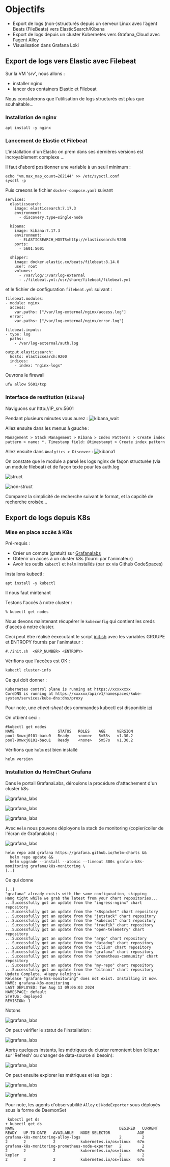 # Objectifs

- Export de logs (non-)structurés depuis un serveur Linux avec l’agent Beats (FileBeats) vers ElasticSearch/Kibana
- Export de logs depuis un cluster Kubernetes vers Grafana_Cloud avec l'agent Alloy
- Visualisation dans Grafana Loki

## Export de logs vers Elastic avec Filebeat

Sur la VM 'srv', nous allons :
- installer nginx
- lancer des containers Elastic et Filebeat

Nous constaterons que l'utilisation de logs structurés est plus que souhaitable...

### Installation de nginx
```
apt install -y nginx
```
### Lancement de Elastic et Filebeat

L'installation d'un Elastic on prem dans ses dernières versions est incroyablement complexe ...

Il faut d'abord positionner une variable à un seuil minimum :
```
echo "vm.max_map_count=262144" >> /etc/sysctl.conf
sysctl -p
```

Puis creeons le fichier `docker-compose.yaml` suivant
```
services:
  elasticsearch:
    image: elasticsearch:7.17.3
    environment:
      - discovery.type=single-node
  
  kibana:
    image: kibana:7.17.3
    environment:
      - ELASTICSEARCH_HOSTS=http://elasticsearch:9200
    ports:
      - 5601:5601
  
  shipper:
    image: docker.elastic.co/beats/filebeat:8.14.0
    user: root
    volumes:
      - /var/log/:/var/log-external
      - ./filebeat.yml:/usr/share/filebeat/filebeat.yml
```

et le fichier de configuration `filebeat.yml` suivant :
```
filebeat.modules:
- module: nginx
  access:
    var.paths: ["/var/log-external/nginx/access.log"]
  error:
    var.paths: ["/var/log-external/nginx/error.log"]

filebeat.inputs:
- type: log
  paths:
    - /var/log-external/auth.log

output.elasticsearch:
  hosts: elasticsearch:9200
  indices:
    - index: "nginx-logs"
```

Ouvrons le firewall
```
ufw allow 5601/tcp
```
### Interface de restitution (`Kibana`)

Naviguons sur http://IP_srv:5601

Pendant plusieurs minutes vous aurez :
![kibana_wait](/img/kibana-wait.png)

Allez ensuite dans les menus à gauche :
```
Management > Stack Management > Kibana > Index Patterns > Create index pattern > name: *, Timestamp field: @timestampt > Create index pattern
```

Allez ensuite dans ```Analytics > Discover``` :
![kibana1](/img/kibana1.png)

On constate que le module a parsé les logs nginx de façon structurée (via un module filebeat) et de façon texte pour les auth.log

![struct](/img/struct.png)


![non-struct](/img/non-struct.png)

Comparez la simplicité de recherche suivant le format, et la capcité de recherche croisée...



## Export de logs depuis K8s

### Mise en place accès à K8s
Pré-requis :
- Créer un compte (gratuit) sur [Grafanalabs](https://grafana.com/)
- Obtenir un accès à un cluster k8s (fourni par l'animateur)
- Avoir les outils ```kubectl``` et ```helm``` installés (par ex via Github CodeSpaces)

Installons kubectl :
```
apt install -y kubectl
```
Il nous faut mintenant

Testons l'accès à notre cluster :
```
% kubectl get nodes 
```

Nous devons maintenant récupérer le `kubeconfig` qui contient les creds d'accès à notre cluster.

Ceci peut être réalisé éexecutant le script [init.sh](/init.sh) avec les variables GROUPE et ENTROPY fournis par l'animateur :
```
#./init.sh  <GRP_NUMBER> <ENTROPY>
```

Vérifions que l'accèes est OK :

```bash
kubectl cluster-info
```

Ce qui doit donner :

```
Kubernetes control plane is running at https://xxxxxxxx
CoreDNS is running at https://xxxxxx/api/v1/namespaces/kube-system/services/kube-dns:dns/proxy
```

Pour note, une *cheat-sheet* des commandes kubectl est disponible [ici](https://kubernetes.io/fr/docs/reference/kubectl/cheatsheet/)


On otbient ceci :
```
#kubectl get nodes
NAME                   STATUS   ROLES    AGE     VERSION
pool-8mwxj0101-bacu0   Ready    <none>   5m58s   v1.30.2
pool-8mwxj0101-bacu1   Ready    <none>   5m57s   v1.30.2
```
Vérifions que ```helm``` est bien installé
```
helm version
```

### Installation du HelmChart Grafana

Dans le portail GrafanaLabs, déroulons la procédure d'attachement d'un cluster k8s

![grafana_labs](/img/graf1.png)

![grafana_labs](/img/graf2.png)

![grafana_labs](/img/graf3.png)

Avec ```Helm``` nous pouvons déployons la stack de monitoring (copier/coller de l'écran de Grafanalabs) :

![grafana_labs](/img/graf4.png)

```
helm repo add grafana https://grafana.github.io/helm-charts &&
  helm repo update &&
  helm upgrade --install --atomic --timeout 300s grafana-k8s-monitoring grafana/k8s-monitoring \
[..]
```

Ce qui donne
```
[..]
"grafana" already exists with the same configuration, skipping
Hang tight while we grab the latest from your chart repositories...
...Successfully got an update from the "ingress-nginx" chart repository
...Successfully got an update from the "k8spacket" chart repository
...Successfully got an update from the "jetstack" chart repository
...Successfully got an update from the "kubecost" chart repository
...Successfully got an update from the "traefik" chart repository
...Successfully got an update from the "open-telemetry" chart repository
...Successfully got an update from the "argo" chart repository
...Successfully got an update from the "datadog" chart repository
...Successfully got an update from the "cilium" chart repository
...Successfully got an update from the "grafana" chart repository
...Successfully got an update from the "prometheus-community" chart repository
...Successfully got an update from the "my-repo" chart repository
...Successfully got an update from the "bitnami" chart repository
Update Complete. ⎈Happy Helming!⎈
Release "grafana-k8s-monitoring" does not exist. Installing it now.
NAME: grafana-k8s-monitoring
LAST DEPLOYED: Tue Aug 13 09:06:03 2024
NAMESPACE: default
STATUS: deployed
REVISION: 1
```
Notons

![grafana_labs](/img/graf5.png)

On peut vérifier le statut de l'installation :

![grafana_labs](/img/graf6.png)

Après quelques instants, les métriques du cluster remontent bien (cliquer sur 'Refresh' ou changer de data-source si besoin):

![grafana_labs](/img/graf7.png)

On peut ensuite explorer les métriques et les logs :

![grafana_labs](/img/graf8.png)

![grafana_labs](/img/graf9.png)

Pour note, les agents d'observabilité ```Alloy``` et ```NodeExporter``` sous déployés sous la forme de DaemonSet

```
 kubectl get ds        
+ kubectl get ds
NAME                                              DESIRED   CURRENT   READY   UP-TO-DATE   AVAILABLE   NODE SELECTOR            AGE
grafana-k8s-monitoring-alloy-logs                 2         2         2       2            2           kubernetes.io/os=linux   67m
grafana-k8s-monitoring-prometheus-node-exporter   2         2         2       2            2           kubernetes.io/os=linux   67m
kepler                                            2         2         2       2            2           kubernetes.io/os=linux   67m
```

 
